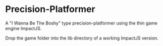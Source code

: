 # Precision-Platformer
A "I Wanna Be The Boshy" type precision-platformer using the thin game engine ImpactJS.

Drop the game folder into the lib directory of a working ImpactJS version.
